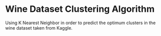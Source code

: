 # Wine Dataset Clustering Algorithm
Using K Nearest Neighbor in order to predict the optimum clusters in the wine dataset taken from Kaggle.
